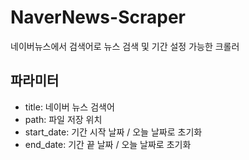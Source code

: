 # NaverNews-Scraper
네이버뉴스에서 검색어로 뉴스 검색 및 기간 설정 가능한 크롤러

## 파라미터
* title: 네이버 뉴스 검색어
* path: 파일 저장 위치
* start_date: 기간 시작 날짜 / 오늘 날짜로 초기화
* end_date: 기간 끝 날짜 / 오늘 날짜로 초기화

